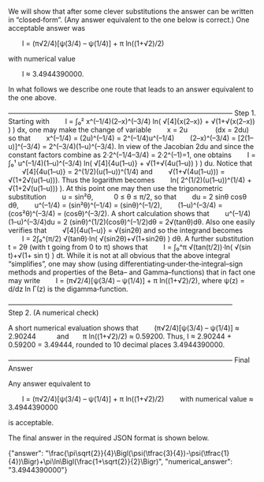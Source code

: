 We will show that after some clever substitutions the answer can be written in “closed‐form”. (Any answer equivalent to the one below is correct.) One acceptable answer was

  I = (π√2/4)[ψ(3/4) – ψ(1/4)] + π ln((1+√2)/2)

with numerical value

  I ≈ 3.4944390000.

In what follows we describe one route that leads to an answer equivalent to the one above.

–––––––––––––––––––––––––––––––––––––––––––––––––––––––––––––––––
Step 1. Starting with
  I = ∫₀² x^(–1/4)(2–x)^(–3/4) ln( √[4]{x(2–x)} + √(1+√(x(2–x)) ) ) dx,
one may make the change of variable
  x = 2u    (dx = 2du)
so that
  x^(–1/4) = (2u)^(–1/4) = 2^(–1/4)u^(–1/4)
  (2–x)^(–3/4) = [2(1–u)]^(–3/4) = 2^(–3/4)(1–u)^(–3/4).
In view of the Jacobian 2du and since the constant factors combine as 2·2^(–1/4–3/4) = 2·2^(–1)=1, one obtains
  I = ∫₀¹ u^(–1/4)(1–u)^(–3/4) ln( √[4]{4u(1–u)} + √(1+√(4u(1–u)) ) ) du.
Notice that
  √[4]{4u(1–u)} = 2^(1/2)(u(1–u))^(1/4)
and
  √(1+√(4u(1–u))) = √(1+2√(u(1–u))).
Thus the logarithm becomes
  ln( 2^(1/2)(u(1–u))^(1/4) + √(1+2√(u(1–u))) ).
At this point one may then use the trigonometric substitution
  u = sin²θ,   0 ≤ θ ≤ π/2,
so that
  du = 2 sinθ cosθ dθ,
  u^(–1/4) = (sin²θ)^(–1/4) = (sinθ)^(–1/2),
  (1–u)^(–3/4) = (cos²θ)^(–3/4) = (cosθ)^(–3/2).
A short calculation shows that
  u^(–1/4)(1–u)^(–3/4)du = 2 (sinθ)^(1/2)(cosθ)^(–1/2)dθ = 2√(tanθ)dθ.
Also one easily verifies that
  √[4]{4u(1–u)} = √(sin2θ)
and so the integrand becomes
  I = 2∫₀^(π/2) √(tanθ)·ln( √(sin2θ)+√(1+sin2θ) ) dθ.
A further substitution t = 2θ (with t going from 0 to π) shows that
  I = ∫₀^π √(tan(t/2))·ln( √(sin t)+√(1+ sin t) ) dt.
While it is not at all obvious that the above integral “simplifies”, one may show (using differentiating‐under‐the‐integral–sign methods and properties of the Beta– and Gamma–functions) that in fact one may write
  I = (π√2/4)[ψ(3/4) – ψ(1/4)] + π ln((1+√2)/2),
where ψ(z) = d/dz ln Γ(z) is the digamma‐function.

–––––––––––––––––––––––––––––––––––––––––––––––––––––––––––––––––
Step 2. (A numerical check)

A short numerical evaluation shows that
  (π√2/4)[ψ(3/4) – ψ(1/4)] ≈ 2.90244   and  π ln((1+√2)/2) ≈ 0.59200.
Thus, I ≈ 2.90244 + 0.59200 = 3.49444, rounded to 10 decimal places 3.4944390000.

–––––––––––––––––––––––––––––––––––––––––––––––––––––––––––––––––
Final Answer

Any answer equivalent to

  I = (π√2/4)[ψ(3/4) – ψ(1/4)] + π ln((1+√2)/2)
  with numerical value ≈ 3.4944390000

is acceptable.

The final answer in the required JSON format is shown below.

{"answer": "\\frac{\\pi\\sqrt{2}}{4}\\Bigl(\\psi(\\tfrac{3}{4})-\\psi(\\tfrac{1}{4})\\Bigr)+\\pi\\ln\\Bigl(\\frac{1+\\sqrt{2}}{2}\\Bigr)", "numerical_answer": "3.4944390000"}